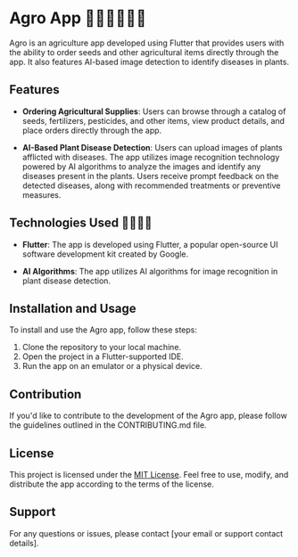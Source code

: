 # Agro App 🧑‍🌾🧑‍🌾🧑‍🌾

Agro is an agriculture app developed using Flutter that provides users with the ability to order seeds and other agricultural items directly through the app. It also features AI-based image detection to identify diseases in plants.

## Features

- **Ordering Agricultural Supplies**: Users can browse through a catalog of seeds, fertilizers, pesticides, and other items, view product details, and place orders directly through the app.

- **AI-Based Plant Disease Detection**: Users can upload images of plants afflicted with diseases. The app utilizes image recognition technology powered by AI algorithms to analyze the images and identify any diseases present in the plants. Users receive prompt feedback on the detected diseases, along with recommended treatments or preventive measures.

## Technologies Used 👩‍💻👩‍💻

- **Flutter**: The app is developed using Flutter, a popular open-source UI software development kit created by Google.

- **AI Algorithms**: The app utilizes AI algorithms for image recognition in plant disease detection.

## Installation and Usage

To install and use the Agro app, follow these steps:

1. Clone the repository to your local machine.
2. Open the project in a Flutter-supported IDE.
3. Run the app on an emulator or a physical device.

## Contribution

If you'd like to contribute to the development of the Agro app, please follow the guidelines outlined in the CONTRIBUTING.md file.

## License

This project is licensed under the [MIT License](https://opensource.org/licenses/MIT). Feel free to use, modify, and distribute the app according to the terms of the license.

## Support

For any questions or issues, please contact [your email or support contact details].

